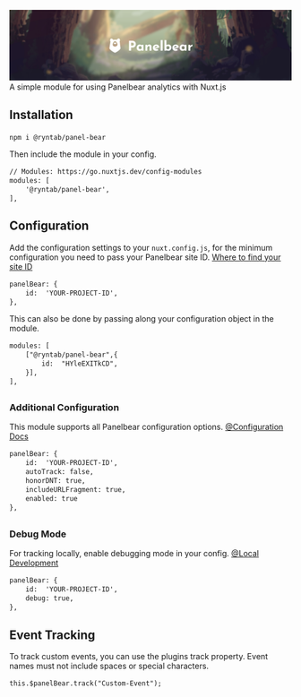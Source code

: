 
![Panelbear](/assets/banner.png)
A simple module for using Panelbear analytics with Nuxt.js

## Installation
`npm i @ryntab/panel-bear`

Then include the module in your config.
```JS
// Modules: https://go.nuxtjs.dev/config-modules
modules: [
	'@ryntab/panel-bear',
],
```

## Configuration
Add the configuration settings to your `nuxt.config.js`, for the minimum configuration you need to pass your Panelbear site ID. [Where to find your site ID](https://panelbear.com/docs/how-to-find-site-id/)
```JS
panelBear: {
	id:  'YOUR-PROJECT-ID',
},
```
This can also be done by passing along your configuration object in the module.
```JS
modules: [
	["@ryntab/panel-bear",{
		id:  "HYleEXITkCD",
	}],
],
```
 ## 
### Additional Configuration
This module supports all Panelbear configuration options. [@Configuration Docs](https://panelbear.com/docs/#configuration)

```JS
panelBear: {
	id:  'YOUR-PROJECT-ID',
	autoTrack: false,
	honorDNT: true,
	includeURLFragment: true,
	enabled: true
},
```
## 
### Debug Mode
For tracking locally, enable debugging mode in your config. [@Local Development](https://panelbear.com/docs/local-development/)
```JS
panelBear: {
	id:  'YOUR-PROJECT-ID',
	debug: true,
},
```

## Event Tracking
To track custom events, you can use the plugins track property. Event names must not include spaces or special characters.

```JS
this.$panelBear.track("Custom-Event");
```

